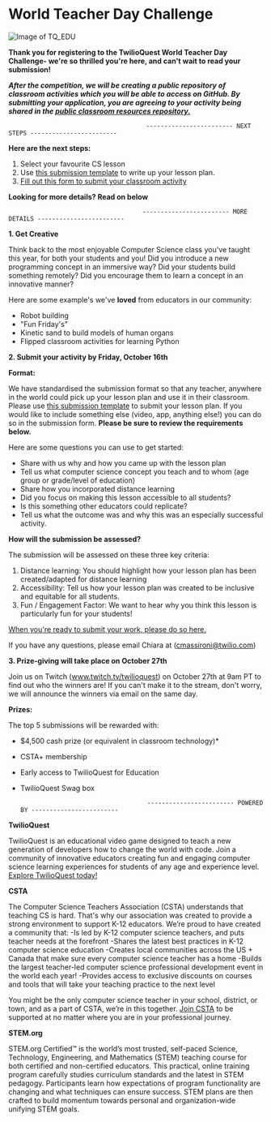 # World Teacher Day Challenge
![Image of TQ_EDU](https://ci5.googleusercontent.com/proxy/d7l0lC3L9-qpResY1Wv6lvnywAc3eGuwwfUHpeGskrmEwNDJ_4UAOONEraKKJ4H4l3cxB6bQ2iJeSly6JV8nvdMhZxm8D15Ia8Cg58toXoOOSSU4WssWeKKOcf90NOcZprxozLAVIvhshcaqNh2mlGiL2WHslHFihsTlLZb0yDHInE1CHw=s0-d-e1-ft#http://cdn.mcauto-images-production.sendgrid.net/96d601d25ab47350/a540c241-b7af-419d-a776-72a5f2a3faae/600x200.png)


**Thank you for registering to the TwilioQuest World Teacher Day Challenge- we're so thrilled you're here, and can't wait to read your submission!**


***After the competition, we will be creating a public repository of classroom activities which you will be able to access on GitHub. By submitting your application, you are agreeing to your activity being shared in the [public classroom resources repository.](https://github.com/TwilioQuest/Awesome-CS/tree/master/classroom-resources)*** 


                                          ------------------------ NEXT STEPS ------------------------
**Here are the next steps:** 

1. Select your favourite CS lesson
2. Use [this submission template](https://drive.google.com/file/d/1koQa9dgMiWasVIprdNzo44D7BxD19fUS/view?usp=sharing) to write up your lesson plan. 
3. [Fill out this form to submit your classroom activity](https://twiliostartups.typeform.com/to/wJe7bC)

**Looking for more details? Read on below**


                                         ------------------------ MORE DETAILS ------------------------

**1. Get Creative**

Think back to the most enjoyable Computer Science class you've taught this year, for both your students and you! Did you introduce a new programming concept in an immersive way? Did your students build something remotely? Did you encourage them to learn a concept in an innovative manner?

Here are some example's we've **loved** from educators in our community: 
* Robot building 
* "Fun Friday's" 
* Kinetic sand to build models of human organs
* Flipped classroom activities for learning Python


**2. Submit your activity by Friday, October 16th**

**Format:** 

We have standardised the submission format so that any teacher, anywhere in the world could pick up your lesson plan and use it in their classroom. Please use [this submission template](https://drive.google.com/file/d/1koQa9dgMiWasVIprdNzo44D7BxD19fUS/view?usp=sharing) to submit your lesson plan. If you would like to include something else (video, app, anything else!) you can do so in the submission form. **Please be sure to review the requirements below.** 

Here are some questions you can use to get started:
* Share with us why and how you came up with the lesson plan
* Tell us what computer science concept you teach and to whom (age group or grade/level of education)
* Share how you incorporated distance learning
* Did you focus on making this lesson accessible to all students?
* Is this something other educators could replicate? 
* Tell us what the outcome was and why this was an especially successful activity.

**How will the submission be assessed?**

The submission will be assessed on these three key criteria: 
1. Distance learning: You should highlight how your lesson plan has been created/adapted for distance learning
2. Accessibility: Tell us how your lesson plan was created to be inclusive and equitable for all students.
3. Fun / Engagement Factor: We want to hear why you think this lesson is particularly fun for your students!

[When you're ready to submit your work, please do so here.](https://twiliostartups.typeform.com/to/wJe7bC) 

If you have any questions, please email Chiara at (cmassironi@twilio.com) 

**3. Prize-giving will take place on October 27th**

Join us on Twitch (www.twitch.tv/twilioquest) on October 27th at 9am PT to find out who the winners are! If you can't make it to the stream, don't worry, we will announce the winners via email on the same day. 

**Prizes:**

The top 5 submissions will be rewarded with: 
* $4,500 cash prize (or equivalent in classroom technology)*
* CSTA+ membership
* Early access to TwilioQuest for Education
* TwilioQuest Swag box

                                         ------------------------ POWERED BY ------------------------

**TwilioQuest**

TwilioQuest is an educational video game designed to teach a new generation of developers how to change the world with code. Join a community of innovative educators creating fun and engaging computer science learning experiences for students of any age and experience level. [Explore TwilioQuest today!](www.twilio.com/quest)

**CSTA**

The Computer Science Teachers Association (CSTA) understands that teaching CS is hard. That's why our association was created to provide a strong environment to support K-12 educators. We’re proud to have created a community that:
-Is led by K-12 computer science teachers, and puts teacher needs at the forefront
-Shares the latest best practices in K-12 computer science education
-Creates local communities across the US + Canada that make sure every computer science teacher has a home
-Builds the largest teacher-led computer science professional development event in the world each year!
-Provides access to exclusive discounts on courses and tools that will take your teaching practice to the next level

You might be the only computer science teacher in your school, district, or town, and as a part of CSTA, we’re in this together. [Join CSTA](www.csteachers.org) to be supported at no matter where you are in your professional journey. 

**STEM.org**

STEM.org Certified™ is the world’s most trusted, self-paced Science, Technology, Engineering, and Mathematics (STEM) teaching course for both certified and non-certified educators. This practical, online training program carefully studies curriculum standards and the latest in STEM pedagogy. Participants learn how expectations of program functionality are changing and what techniques can ensure success. STEM plans are then crafted to build momentum towards personal and organization-wide unifying STEM goals.

